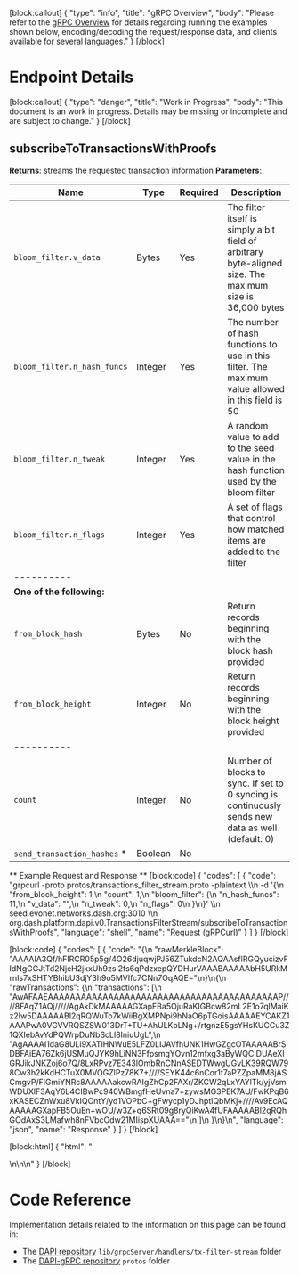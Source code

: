 [block:callout]
{
  "type": "info",
  "title": "gRPC Overview",
  "body": "Please refer to the [gRPC Overview](reference-dapi-endpoints-grpc-overview) for details regarding running the examples shown below, encoding/decoding the request/response data, and clients available for several languages."
}
[/block]
# Endpoint Details
[block:callout]
{
  "type": "danger",
  "title": "Work in Progress",
  "body": "This document is an work in progress. Details may be missing or incomplete and are subject to change."
}
[/block]
## subscribeToTransactionsWithProofs

**Returns**: streams the requested transaction information
**Parameters**:

| Name | Type | Required | Description |
| - | - | - | - |
| `bloom_filter.v_data` | Bytes | Yes | The filter itself is simply a bit field of arbitrary byte-aligned size. The maximum size is 36,000 bytes |
| `bloom_filter.n_hash_funcs` | Integer | Yes | The number of hash functions to use in this filter. The maximum value allowed in this field is 50 |
| `bloom_filter.n_tweak` | Integer | Yes | A random value to add to the seed value in the hash function used by the bloom filter |
| `bloom_filter.n_flags` | Integer | Yes | A set of flags that control how matched items are added to the filter |
| ---------- | | | |
| __One of the following:__ | | | |
| `from_block_hash` | Bytes | No | Return records beginning with the block hash provided |
| `from_block_height` | Integer | No | Return records beginning with the block height provided |
| ---------- | | | |
| `count` | Integer | No | Number of blocks to sync. If set to 0 syncing is continuously sends new data as well (default: 0) |
| `send_transaction_hashes` * | Boolean | No |  |

** Example Request and Response **
[block:code]
{
  "codes": [
    {
      "code": "grpcurl -proto protos/transactions_filter_stream.proto -plaintext \\\n  -d '{\n  \"from_block_height\": 1,\n  \"count\": 1,\n  \"bloom_filter\": {\n    \"n_hash_funcs\": 11,\n    \"v_data\": \"\",\n    \"n_tweak\": 0,\n    \"n_flags\": 0\n  }\n}' \\\n  seed.evonet.networks.dash.org:3010 \\\n  org.dash.platform.dapi.v0.TransactionsFilterStream/subscribeToTransactionsWithProofs",
      "language": "shell",
      "name": "Request (gRPCurl)"
    }
  ]
}
[/block]

[block:code]
{
  "codes": [
    {
      "code": "{\n  \"rawMerkleBlock\": \"AAAAIA3Qf/hFIRCR05p5g/4O26djuqwjPJ56ZTukdcN2AQAAsflRGQyucizvFIdNgGGJtTd2NjeH2jkxUh9zsI2fs6qPdzxepQYDHurVAAABAAAAAbH5URkMrnIs7xSHTYBhibU3djY3h9o5MVIfc7CNn7OqAQE=\"\n}\n{\n  \"rawTransactions\": {\n    \"transactions\": [\n      \"AwAFAAEAAAAAAAAAAAAAAAAAAAAAAAAAAAAAAAAAAAAAAAAAAP////8FAqZ1AQj/////AgAkDkMAAAAAGXapFBa5OjuRaKIGBcw82mL2E1o7qlMaiKz2Iw5DAAAAABl2qRQWuTo7kWiiBgXMPNpi9hNaO6pTGoisAAAAAEYCAKZ1AAAPwA0VGVVRQSZSW013DrT+TU+AhULKbLNg+/rtgnzE5gsYHsKUCCu3Z1QXIebAvYdPQWrpDuNbScLl8IniuUgL\",\n      \"AgAAAAI1daG8ULi9XATiHNWuE5LFZ0LIJAVfhUNK1HwGZgcOTAAAAABrSDBFAiEA76Zk6jUSMuQJYK9hLiNN3FfpsmgYOvn12mfxg3aByWQCIDUAeXIGRJikJNKZoj6o7Q/8LxRPvz7E343lOmbRnCNnASEDTWwgUGvLK39RQW798Cw3h2kKdHCTuX0MVOGZlPz78K7+////SEYK44c6nCor1t7aPZZpaMM8jASCmgvP/FlGmiYNRc8AAAAAakcwRAIgZhCp2FAXr/ZKCW2qLxYAYlTk/yjVsmWDUXlF3AqY6L4CIBwPc940WBmgfHeUvna7+zywsMG3PEK7AU/FwKPqB6xKASECZnWxu8VkIQOntY/yd1VOPbC+gFwycp1yDJhptlQbMKj+////Av9EcAQAAAAAGXapFB5OuEn+wOU/w3Z+q6SRt09g8ryQiKwA4fUFAAAAABl2qRQhGOdAxS3LMafwh8nFVbcOdw21MIispXUAAA==\"\n    ]\n  }\n}\n",
      "language": "json",
      "name": "Response"
    }
  ]
}
[/block]

[block:html]
{
  "html": "<div></div>\n<!--\n\ngrpcurl -proto protos/transactions_filter_stream.proto -plaintext   -d '{\n  \"from_block_height\": 30000,\n  \"count\": 1,\n  \"bloom_filter\": {\n    \"n_hash_funcs\": 11,\n    \"v_data\": \"\",\n    \"n_tweak\": 0,\n    \"n_flags\": 0\n  }\n}'   localhost:2510   org.dash.platform.dapi.v0.TransactionsFilterStream/subscribeToTransactionsWithProofs\n{\n  \"rawTransactions\": {\n    \"transactions\": [\n      \"AwAFAAEAAAAAAAAAAAAAAAAAAAAAAAAAAAAAAAAAAAAAAAAAAP////8FAjB1AQj/////AkAjDkMAAAAAGXapFBa5OjuRaKIGBcw82mL2E1o7qlMaiKxAIw5DAAAAABl2qRQWuTo7kWiiBgXMPNpi9hNaO6pTGoisAAAAAEYCADB1AAAPwA0VGVVRQSZSW013DrT+TU+AhULKbLNg+/rtgnzE5lca9JYY2DC/1hyqelAuIkJqqcby0zIroYyfLzuhjNso\"\n    ]\n  }\n}\n{\n  \"rawMerkleBlock\": \"AAAAIIGiClhX7zPY2s2DmwiDdlbUJSUpzBjclOIWcgggAwAAak7QtEqCigCc1+U3+R6ElSI/vQz4mXzn1bADpwg41MvxNjxeBaADHhuWAAACAAAAAi6VQ1ZA+oFPPtKYv7OuzUfdLqZ+ZwzAwpztIn0osooZAzrYFIkcfvpIDK6Mg9FgxH4eOkjvyMwXj6qwEqZCJPYBAw==\"\n}\n{\n  \"rawTransactions\": {\n    \"transactions\": [\n      \"AwAFAAEAAAAAAAAAAAAAAAAAAAAAAAAAAAAAAAAAAAAAAAAAAP////8FAjF1AQH/////AkAjDkMAAAAAGXapFBa5OjuRaKIGBcw82mL2E1o7qlMaiKxAIw5DAAAAABl2qRQWuTo7kWiiBgXMPNpi9hNaO6pTGoisAAAAAEYCADF1AAAPwA0VGVVRQSZSW013DrT+TU+AhULKbLNg+/rtgnzE5lca9JYY2DC/1hyqelAuIkJqqcby0zIroYyfLzuhjNso\"\n    ]\n  }\n}\n{\n  \"rawMerkleBlock\": \"AAAAIKnRSfNm6oA5kqly1SG3FJ0a/v3hAh9GrFtyApQ+AQAAx/bTc5j8Ctlx0exLl3Xn+GvymqZBllMPdX5f5TuPsFjkNzxepXsDHoBCAAABAAAAAcf203OY/ArZcdHsS5d15/hr8pqmQZZTD3V+X+U7j7BYAQE=\"\n}\n{\n  \"rawTransactions\": {\n    \"transactions\": [\n      \"AwAFAAEAAAAAAAAAAAAAAAAAAAAAAAAAAAAAAAAAAAAAAAAAAP////8FAjJ1AQT/////AkAjDkMAAAAAGXapFBa5OjuRaKIGBcw82mL2E1o7qlMaiKxAIw5DAAAAABl2qRQWuTo7kWiiBgXMPNpi9hNaO6pTGoisAAAAAEYCADJ1AAAPwA0VGVVRQSZSW013DrT+TU+AhULKbLNg+/rtgnzE5lca9JYY2DC/1hyqelAuIkJqqcby0zIroYyfLzuhjNso\"\n    ]\n  }\n}\n\n\n-->\n\n<style></style>"
}
[/block]
# Code Reference
Implementation details related to the information on this page can be found in:
- The [DAPI repository](https://github.com/dashevo/dapi) `lib/grpcServer/handlers/tx-filter-stream` folder
- The [DAPI-gRPC repository](https://github.com/dashevo/dapi-grpc/) `protos` folder